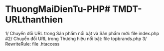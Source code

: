 # ThuongMaiDienTu-PHP# TMDT-URLthanthien
1/ Chuyển đổi URL trong Sản phẩm nổi bật và Sản phẩm mới: file index.php
#2/ Chuyển đổi URL trong Thương hiệu nổi bật: file topbrands.php
3/ RewriteRule: file .htaccess
